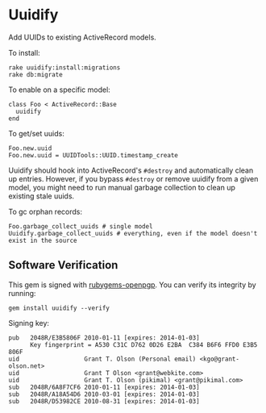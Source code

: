 Uuidify
=======

Add UUIDs to existing ActiveRecord models.

To install:

    rake uuidify:install:migrations
    rake db:migrate

To enable on a specific model:

    class Foo < ActiveRecord::Base
      uuidify
    end

To get/set uuids:

    Foo.new.uuid
    Foo.new.uuid = UUIDTools::UUID.timestamp_create

Uuidify should hook into ActiveRecord's `#destroy` and automatically
clean up entries.  However, if you bypass `#destroy` or remove uuidify
from a given model, you might need to run manual garbage collection to
clean up existing stale uuids.

To gc orphan records:

    Foo.garbage_collect_uuids # single model
    Uuidify.garbage_collect_uuids # everything, even if the model doesn't exist in the source

Software Verification
---------------------

This gem is signed with
[rubygems-openpgp](https://github.com/grant-olson/rubygems-openpgp).
You can verify its integrity by running:

    gem install uuidify --verify

Signing key:

    pub   2048R/E3B5806F 2010-01-11 [expires: 2014-01-03]
          Key fingerprint = A530 C31C D762 0D26 E2BA  C384 B6F6 FFD0 E3B5 806F
    uid                  Grant T. Olson (Personal email) <kgo@grant-olson.net>
    uid                  Grant T Olson <grant@webkite.com>
    uid                  Grant T. Olson (pikimal) <grant@pikimal.com>
    sub   2048R/6A8F7CF6 2010-01-11 [expires: 2014-01-03]
    sub   2048R/A18A54D6 2010-03-01 [expires: 2014-01-03]
    sub   2048R/D53982CE 2010-08-31 [expires: 2014-01-03]